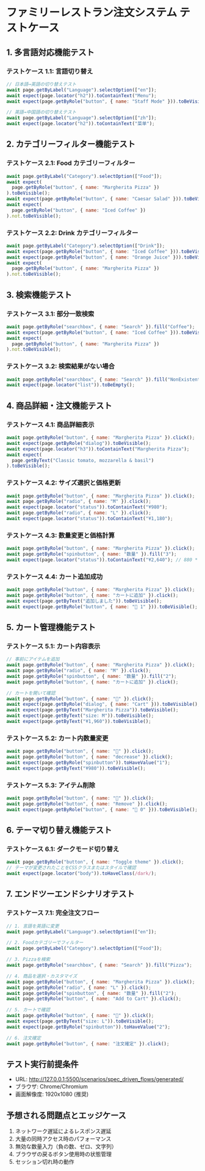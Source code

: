 # ファミリーレストラン注文システム テストケース

## 1. 多言語対応機能テスト

### テストケース 1.1: 言語切り替え

```javascript
// 日本語→英語の切り替えテスト
await page.getByLabel("Language").selectOption(["en"]);
await expect(page.locator("h2")).toContainText("Menu");
await expect(page.getByRole("button", { name: "Staff Mode" })).toBeVisible();

// 英語→中国語の切り替えテスト
await page.getByLabel("Language").selectOption(["zh"]);
await expect(page.locator("h2")).toContainText("菜单");
```

## 2. カテゴリーフィルター機能テスト

### テストケース 2.1: Food カテゴリーフィルター

```javascript
await page.getByLabel("Category").selectOption(["Food"]);
await expect(
  page.getByRole("button", { name: "Margherita Pizza" })
).toBeVisible();
await expect(page.getByRole("button", { name: "Caesar Salad" })).toBeVisible();
await expect(
  page.getByRole("button", { name: "Iced Coffee" })
).not.toBeVisible();
```

### テストケース 2.2: Drink カテゴリーフィルター

```javascript
await page.getByLabel("Category").selectOption(["Drink"]);
await expect(page.getByRole("button", { name: "Iced Coffee" })).toBeVisible();
await expect(page.getByRole("button", { name: "Orange Juice" })).toBeVisible();
await expect(
  page.getByRole("button", { name: "Margherita Pizza" })
).not.toBeVisible();
```

## 3. 検索機能テスト

### テストケース 3.1: 部分一致検索

```javascript
await page.getByRole("searchbox", { name: "Search" }).fill("Coffee");
await expect(page.getByRole("button", { name: "Iced Coffee" })).toBeVisible();
await expect(
  page.getByRole("button", { name: "Margherita Pizza" })
).not.toBeVisible();
```

### テストケース 3.2: 検索結果がない場合

```javascript
await page.getByRole("searchbox", { name: "Search" }).fill("NonExistent");
await expect(page.locator("list")).toBeEmpty();
```

## 4. 商品詳細・注文機能テスト

### テストケース 4.1: 商品詳細表示

```javascript
await page.getByRole("button", { name: "Margherita Pizza" }).click();
await expect(page.getByRole("dialog")).toBeVisible();
await expect(page.locator("h3")).toContainText("Margherita Pizza");
await expect(
  page.getByText("Classic tomato, mozzarella & basil")
).toBeVisible();
```

### テストケース 4.2: サイズ選択と価格更新

```javascript
await page.getByRole("button", { name: "Margherita Pizza" }).click();
await page.getByRole("radio", { name: "M" }).click();
await expect(page.locator("status")).toContainText("¥980");
await page.getByRole("radio", { name: "L" }).click();
await expect(page.locator("status")).toContainText("¥1,180");
```

### テストケース 4.3: 数量変更と価格計算

```javascript
await page.getByRole("button", { name: "Margherita Pizza" }).click();
await page.getByRole("spinbutton", { name: "数量" }).fill("3");
await expect(page.locator("status")).toContainText("¥2,640"); // 880 * 3
```

### テストケース 4.4: カート追加成功

```javascript
await page.getByRole("button", { name: "Margherita Pizza" }).click();
await page.getByRole("button", { name: "カートに追加" }).click();
await expect(page.getByText("追加しました")).toBeVisible();
await expect(page.getByRole("button", { name: "🛒 1" })).toBeVisible();
```

## 5. カート管理機能テスト

### テストケース 5.1: カート内容表示

```javascript
// 事前にアイテムを追加
await page.getByRole("button", { name: "Margherita Pizza" }).click();
await page.getByRole("radio", { name: "M" }).click();
await page.getByRole("spinbutton", { name: "数量" }).fill("2");
await page.getByRole("button", { name: "カートに追加" }).click();

// カートを開いて確認
await page.getByRole("button", { name: "🛒" }).click();
await expect(page.getByRole("dialog", { name: "Cart" })).toBeVisible();
await expect(page.getByText("Margherita Pizza")).toBeVisible();
await expect(page.getByText("size: M")).toBeVisible();
await expect(page.getByText("¥1,960")).toBeVisible();
```

### テストケース 5.2: カート内数量変更

```javascript
await page.getByRole("button", { name: "🛒" }).click();
await page.getByRole("button", { name: "decrease" }).click();
await expect(page.getByRole("spinbutton")).toHaveValue("1");
await expect(page.getByText("¥980")).toBeVisible();
```

### テストケース 5.3: アイテム削除

```javascript
await page.getByRole("button", { name: "🛒" }).click();
await page.getByRole("button", { name: "Remove" }).click();
await expect(page.getByRole("button", { name: "🛒 0" })).toBeVisible();
```

## 6. テーマ切り替え機能テスト

### テストケース 6.1: ダークモード切り替え

```javascript
await page.getByRole("button", { name: "Toggle theme" }).click();
// テーマが変更されたことをCSSクラスまたはスタイルで確認
await expect(page.locator("body")).toHaveClass(/dark/);
```

## 7. エンドツーエンドシナリオテスト

### テストケース 7.1: 完全注文フロー

```javascript
// 1. 言語を英語に変更
await page.getByLabel("Language").selectOption(["en"]);

// 2. Foodカテゴリーでフィルター
await page.getByLabel("Category").selectOption(["Food"]);

// 3. Pizzaを検索
await page.getByRole("searchbox", { name: "Search" }).fill("Pizza");

// 4. 商品を選択・カスタマイズ
await page.getByRole("button", { name: "Margherita Pizza" }).click();
await page.getByRole("radio", { name: "L" }).click();
await page.getByRole("spinbutton", { name: "数量" }).fill("2");
await page.getByRole("button", { name: "Add to Cart" }).click();

// 5. カートで確認
await page.getByRole("button", { name: "🛒" }).click();
await expect(page.getByText("size: L")).toBeVisible();
await expect(page.getByRole("spinbutton")).toHaveValue("2");

// 6. 注文確定
await page.getByRole("button", { name: "注文確定" }).click();
```

## テスト実行前提条件

- URL: http://127.0.0.1:5500/scenarios/spec_driven_flows/generated/
- ブラウザ: Chrome/Chromium
- 画面解像度: 1920x1080 (推奨)

## 予想される問題点とエッジケース

1. ネットワーク遅延によるレスポンス遅延
2. 大量の同時アクセス時のパフォーマンス
3. 無効な数量入力（負の数、ゼロ、文字列）
4. ブラウザの戻るボタン使用時の状態管理
5. セッション切れ時の動作
